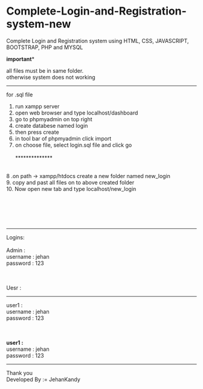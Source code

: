 # Complete-Login-and-Registration-system-new
Complete Login and Registration system using HTML, CSS, JAVASCRIPT, BOOTSTRAP, PHP and MYSQL
<br>

********important*********

all files must be in same folder.<br>
otherwise system does not working<br>


****************************
for .sql file
<br>
1. run xampp server<br>
2. open web browser and type localhost/dashboard<br>
3. go to phpmyadmin on top right<br>
4. create databese named login<br>
5. then press create<br>
6. in tool bar of phpmyadmin click import<br>
7. on choose file, select login.sql file and click go<br><br>
**************<br><br>

8 .on path -> xampp/htdocs create a new folder named new_login<br>
9. copy and past all files on to above created folder<br>
10. Now open new tab and type localhost/new_login<br>

<br><br><br><br>
************
Logins:<br><br>
Admin :<br>
  username : jehan<br>
  password : 123 <br>
  
  <br><br>
Uesr :<br>
***
  user1 :<br>
    username : jehan<br>
    password : 123 <br>
    
   <br><br>
    <b>user1 :</b><br>
    username : jehan<br>
    password : 123 <br>


**************************

Thank you <br>
Developed By := JehanKandy
